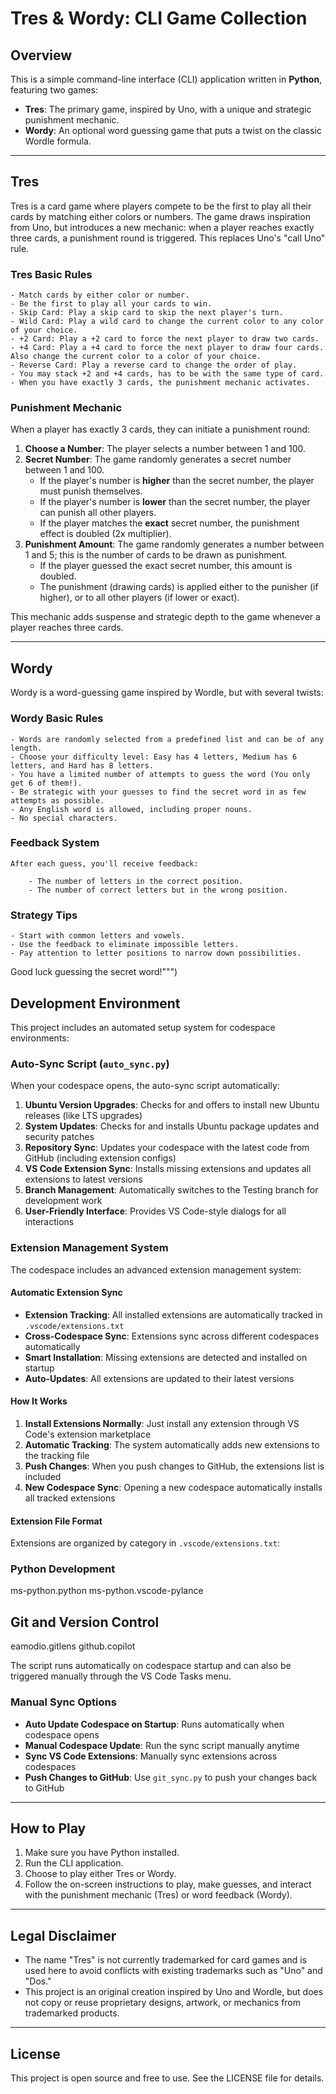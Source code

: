 # Tres & Wordy: CLI Game Collection

## Overview

This is a simple command-line interface (CLI) application written in **Python**, featuring two games:

- **Tres**: The primary game, inspired by Uno, with a unique and strategic punishment mechanic.
- **Wordy**: An optional word guessing game that puts a twist on the classic Wordle formula.

---

## Tres

Tres is a card game where players compete to be the first to play all their cards by matching either colors or numbers. The game draws inspiration from Uno, but introduces a new mechanic: when a player reaches exactly three cards, a punishment round is triggered. This replaces Uno's "call Uno" rule.

### Tres Basic Rules

    - Match cards by either color or number.
    - Be the first to play all your cards to win.
    - Skip Card: Play a skip card to skip the next player's turn.
    - Wild Card: Play a wild card to change the current color to any color of your choice.
    - +2 Card: Play a +2 card to force the next player to draw two cards.
    - +4 Card: Play a +4 card to force the next player to draw four cards. 
    Also change the current color to a color of your choice.
    - Reverse Card: Play a reverse card to change the order of play.
    - You may stack +2 and +4 cards, has to be with the same type of card.
    - When you have exactly 3 cards, the punishment mechanic activates.

### Punishment Mechanic

When a player has exactly 3 cards, they can initiate a punishment round:

1. **Choose a Number**: The player selects a number between 1 and 100.
2. **Secret Number**: The game randomly generates a secret number between 1 and 100.
    - If the player's number is **higher** than the secret number, the player must punish themselves.
    - If the player's number is **lower** than the secret number, the player can punish all other players.
    - If the player matches the **exact** secret number, the punishment effect is doubled (2x multiplier).
3. **Punishment Amount**: The game randomly generates a number between 1 and 5; this is the number of cards to be drawn as punishment.
    - If the player guessed the exact secret number, this amount is doubled.
    - The punishment (drawing cards) is applied either to the punisher (if higher), or to all other players (if lower or exact).

This mechanic adds suspense and strategic depth to the game whenever a player reaches three cards.

---

## Wordy

Wordy is a word-guessing game inspired by Wordle, but with several twists:

### Wordy Basic Rules

    - Words are randomly selected from a predefined list and can be of any length.
    - Choose your difficulty level: Easy has 4 letters, Medium has 6 letters, and Hard has 8 letters.
    - You have a limited number of attempts to guess the word (You only get 6 of them!).
    - Be strategic with your guesses to find the secret word in as few attempts as possible.
    - Any English word is allowed, including proper nouns. 
    - No special characters.

### Feedback System

    After each guess, you'll receive feedback:
    
        - The number of letters in the correct position.
        - The number of correct letters but in the wrong position.

### Strategy Tips

    - Start with common letters and vowels.
    - Use the feedback to eliminate impossible letters.
    - Pay attention to letter positions to narrow down possibilities.

Good luck guessing the secret word!""")

## Development Environment

This project includes an automated setup system for codespace environments:

### Auto-Sync Script (`auto_sync.py`)

When your codespace opens, the auto-sync script automatically:

1. **Ubuntu Version Upgrades**: Checks for and offers to install new Ubuntu releases (like LTS upgrades)
2. **System Updates**: Checks for and installs Ubuntu package updates and security patches
3. **Repository Sync**: Updates your codespace with the latest code from GitHub (including extension configs)
4. **VS Code Extension Sync**: Installs missing extensions and updates all extensions to latest versions
5. **Branch Management**: Automatically switches to the Testing branch for development work
6. **User-Friendly Interface**: Provides VS Code-style dialogs for all interactions

### Extension Management System

The codespace includes an advanced extension management system:

#### **Automatic Extension Sync**

- **Extension Tracking**: All installed extensions are automatically tracked in `.vscode/extensions.txt`
- **Cross-Codespace Sync**: Extensions sync across different codespaces automatically
- **Smart Installation**: Missing extensions are detected and installed on startup
- **Auto-Updates**: All extensions are updated to their latest versions

#### **How It Works**

1. **Install Extensions Normally**: Just install any extension through VS Code's extension marketplace
2. **Automatic Tracking**: The system automatically adds new extensions to the tracking file
3. **Push Changes**: When you push changes to GitHub, the extensions list is included
4. **New Codespace Sync**: Opening a new codespace automatically installs all tracked extensions

#### **Extension File Format**

Extensions are organized by category in `.vscode/extensions.txt`:

### Python Development

ms-python.python
ms-python.vscode-pylance

## Git and Version Control  

eamodio.gitlens
github.copilot

The script runs automatically on codespace startup and can also be triggered manually through the VS Code Tasks menu.

### Manual Sync Options

- **Auto Update Codespace on Startup**: Runs automatically when codespace opens
- **Manual Codespace Update**: Run the sync script manually anytime
- **Sync VS Code Extensions**: Manually sync extensions across codespaces
- **Push Changes to GitHub**: Use `git_sync.py` to push your changes back to GitHub

---

## How to Play

1. Make sure you have Python installed.
2. Run the CLI application.
3. Choose to play either Tres or Wordy.
4. Follow the on-screen instructions to play, make guesses, and interact with the punishment mechanic (Tres) or word feedback (Wordy).

---

## Legal Disclaimer

- The name "Tres" is not currently trademarked for card games and is used here to avoid conflicts with existing trademarks such as "Uno" and "Dos."
- This project is an original creation inspired by Uno and Wordle, but does not copy or reuse proprietary designs, artwork, or mechanics from trademarked products.

---

## License

This project is open source and free to use. See the LICENSE file for details.
